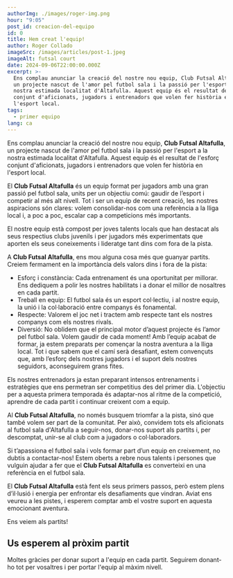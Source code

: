 ```yaml
---
authorImg: ./images/roger-img.png
hour: "9:05"
post_id: creacion-del-equipo
id: 0
title: Hem creat l'equip!
author: Roger Collado
imageSrc: /images/articles/post-1.jpeg
imageAlt: futsal court
date: 2024-09-06T22:00:00.000Z
excerpt: >-
  Ens complau anunciar la creació del nostre nou equip, Club Futsal Altafulla,
  un projecte nascut de l'amor pel futbol sala i la passió per l'esport a la
  nostra estimada localitat d'Altafulla. Aquest equip és el resultat de l'esforç
  conjunt d'aficionats, jugadors i entrenadors que volen fer història en
  l'esport local.
tags:
  - primer equipo
lang: ca
---
```


Ens complau anunciar la creació del nostre nou equip, **Club Futsal Altafulla**, un projecte nascut de l'amor pel futbol sala i la passió per l'esport a la nostra estimada localitat d'Altafulla. Aquest equip és el resultat de l'esforç conjunt d'aficionats, jugadors i entrenadors que volen fer història en l'esport local.

El **Club Futsal Altafulla** és un equip format per jugadors amb una gran passió pel futbol sala, units per un objectiu comú: gaudir de l’esport i competir al més alt nivell. Tot i ser un equip de recent creació, les nostres aspiracions són clares: volem consolidar-nos com una referència a la lliga local i, a poc a poc, escalar cap a competicions més importants.

El nostre equip està compost per joves talents locals que han destacat als seus respectius clubs juvenils i per jugadors més experimentats que aporten els seus coneixements i lideratge tant dins com fora de la pista.

A **Club Futsal Altafulla**, ens mou alguna cosa més que guanyar partits. Creiem fermament en la importància dels valors dins i fora de la pista:

- Esforç i constància: Cada entrenament és una oportunitat per millorar. Ens dediquem a polir les nostres habilitats i a donar el millor de nosaltres en cada partit.
- Treball en equip: El futbol sala és un esport col·lectiu, i al nostre equip, la unió i la col·laboració entre companys és fonamental.
- Respecte: Valorem el joc net i tractem amb respecte tant els nostres companys com els nostres rivals.
- Diversió: No oblidem que el principal motor d’aquest projecte és l’amor pel futbol sala. Volem gaudir de cada moment!
  Amb l’equip acabat de formar, ja estem preparats per començar la nostra aventura a la lliga local. Tot i que sabem que el camí serà desafiant, estem convençuts que, amb l’esforç dels nostres jugadors i el suport dels nostres seguidors, aconseguirem grans fites.

Els nostres entrenadors ja estan preparant intensos entrenaments i estratègies que ens permetran ser competitius des del primer dia. L'objectiu per a aquesta primera temporada és adaptar-nos al ritme de la competició, aprendre de cada partit i continuar creixent com a equip.

Al **Club Futsal Altafulla**, no només busquem triomfar a la pista, sinó que també volem ser part de la comunitat. Per això, convidem tots els aficionats al futbol sala d'Altafulla a seguir-nos, donar-nos suport als partits i, per descomptat, unir-se al club com a jugadors o col·laboradors.

Si t’apassiona el futbol sala i vols formar part d’un equip en creixement, no dubtis a contactar-nos! Estem oberts a rebre nous talents i persones que vulguin ajudar a fer que el **Club Futsal Altafulla** es converteixi en una referència en el futbol sala.

El **Club Futsal Altafulla** està fent els seus primers passos, però estem plens d’il·lusió i energia per enfrontar els desafiaments que vindran. Aviat ens veureu a les pistes, i esperem comptar amb el vostre suport en aquesta emocionant aventura.

Ens veiem als partits!

## Us esperem al pròxim partit

Moltes gràcies per donar suport a l'equip en cada partit. Seguirem donant-ho tot per vosaltres i per portar l'equip al màxim nivell.
